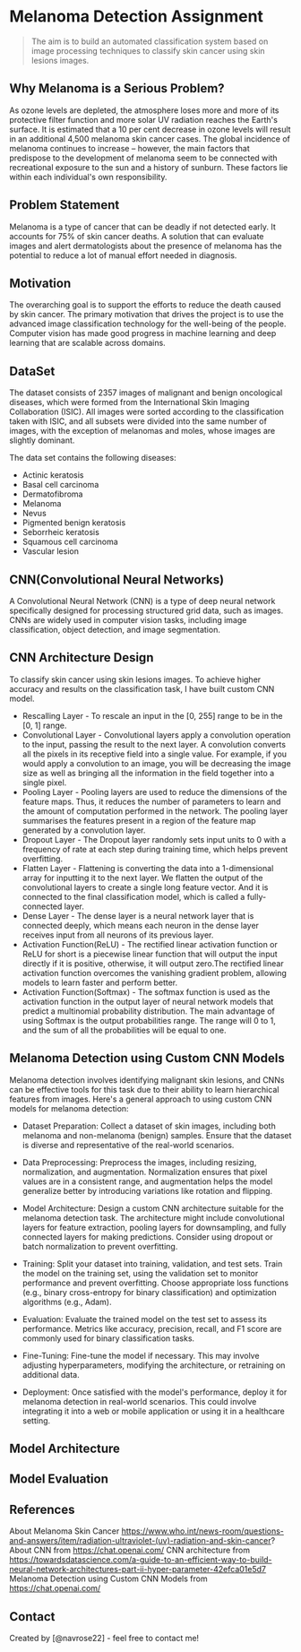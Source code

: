 # Melanoma Detection Assignment
> The aim is to build an automated classification system based on image processing techniques to classify skin cancer using skin lesions images.

## Why Melanoma is a Serious Problem?
As ozone levels are depleted, the atmosphere loses more and more of its protective filter function and more solar UV radiation reaches the Earth's surface. It is estimated that a 10 per cent decrease in ozone levels will result in an additional  4,500 melanoma skin cancer cases. The global incidence of melanoma continues to increase – however, the main factors that predispose to the development of melanoma seem to be connected with recreational exposure to the sun and a history of sunburn. These factors lie within each individual's own responsibility.

## Problem Statement
Melanoma is a type of cancer that can be deadly if not detected early. It accounts for 75% of skin cancer deaths. A solution that can evaluate images and alert dermatologists about the presence of melanoma has the potential to reduce a lot of manual effort needed in diagnosis.

## Motivation
The overarching goal is to support the efforts to reduce the death caused by skin cancer. The primary motivation that drives the project is to use the advanced image classification technology for the well-being of the people. Computer vision has made good progress in machine learning and deep learning that are scalable across domains.

## DataSet
The dataset consists of 2357 images of malignant and benign oncological diseases, which were formed from the International Skin Imaging Collaboration (ISIC). All images were sorted according to the classification taken with ISIC, and all subsets were divided into the same number of images, with the exception of melanomas and moles, whose images are slightly dominant.

The data set contains the following diseases:

- Actinic keratosis
- Basal cell carcinoma
- Dermatofibroma
- Melanoma
- Nevus
- Pigmented benign keratosis
- Seborrheic keratosis
- Squamous cell carcinoma
- Vascular lesion

## CNN(Convolutional Neural Networks)
A Convolutional Neural Network (CNN) is a type of deep neural network specifically designed for processing structured grid data, such as images. CNNs are widely used in computer vision tasks, including image classification, object detection, and image segmentation.


## CNN Architecture Design
To classify skin cancer using skin lesions images. To achieve higher accuracy and results on the classification task, I have built custom CNN model.

- Rescalling Layer - To rescale an input in the [0, 255] range to be in the [0, 1] range.
- Convolutional Layer - Convolutional layers apply a convolution operation to the input, passing the result to the next layer. A convolution converts all the pixels in its receptive field into a single value. For example, if you would apply a convolution to an image, you will be decreasing the image size as well as bringing all the information in the field together into a single pixel.
- Pooling Layer - Pooling layers are used to reduce the dimensions of the feature maps. Thus, it reduces the number of parameters to learn and the amount of computation performed in the network. The pooling layer summarises the features present in a region of the feature map generated by a convolution layer.
- Dropout Layer - The Dropout layer randomly sets input units to 0 with a frequency of rate at each step during training time, which helps prevent overfitting.
- Flatten Layer - Flattening is converting the data into a 1-dimensional array for inputting it to the next layer. We flatten the output of the convolutional layers to create a single long feature vector. And it is connected to the final classification model, which is called a fully-connected layer.
- Dense Layer - The dense layer is a neural network layer that is connected deeply, which means each neuron in the dense layer receives input from all neurons of its previous layer.
- Activation Function(ReLU) - The rectified linear activation function or ReLU for short is a piecewise linear function that will output the input directly if it is positive, otherwise, it will output zero.The rectified linear activation function overcomes the vanishing gradient problem, allowing models to learn faster and perform better.
- Activation Function(Softmax) - The softmax function is used as the activation function in the output layer of neural network models that predict a multinomial probability distribution. The main advantage of using Softmax is the output probabilities range. The range will 0 to 1, and the sum of all the probabilities will be equal to one.

## Melanoma Detection using Custom CNN Models
Melanoma detection involves identifying malignant skin lesions, and CNNs can be effective tools for this task due to their ability to learn hierarchical features from images. Here's a general approach to using custom CNN models for melanoma detection:
- Dataset Preparation:
Collect a dataset of skin images, including both melanoma and non-melanoma (benign) samples. Ensure that the dataset is diverse and representative of the real-world scenarios.

- Data Preprocessing:
Preprocess the images, including resizing, normalization, and augmentation. Normalization ensures that pixel values are in a consistent range, and augmentation helps the model generalize better by introducing variations like rotation and flipping.

- Model Architecture:
Design a custom CNN architecture suitable for the melanoma detection task. The architecture might include convolutional layers for feature extraction, pooling layers for downsampling, and fully connected layers for making predictions. Consider using dropout or batch normalization to prevent overfitting.

- Training:
Split your dataset into training, validation, and test sets. Train the model on the training set, using the validation set to monitor performance and prevent overfitting. Choose appropriate loss functions (e.g., binary cross-entropy for binary classification) and optimization algorithms (e.g., Adam).

- Evaluation:
Evaluate the trained model on the test set to assess its performance. Metrics like accuracy, precision, recall, and F1 score are commonly used for binary classification tasks.

- Fine-Tuning:
Fine-tune the model if necessary. This may involve adjusting hyperparameters, modifying the architecture, or retraining on additional data.

- Deployment:
Once satisfied with the model's performance, deploy it for melanoma detection in real-world scenarios. This could involve integrating it into a web or mobile application or using it in a healthcare setting.


## Model Architecture
## Model Evaluation
## References
About Melanoma Skin Cancer  https://www.who.int/news-room/questions-and-answers/item/radiation-ultraviolet-(uv)-radiation-and-skin-cancer?
About CNN from https://chat.openai.com/
CNN architecture from https://towardsdatascience.com/a-guide-to-an-efficient-way-to-build-neural-network-architectures-part-ii-hyper-parameter-42efca01e5d7
Melanoma Detection using Custom CNN Models from https://chat.openai.com/


## Contact
Created by [@navrose22] - feel free to contact me!
